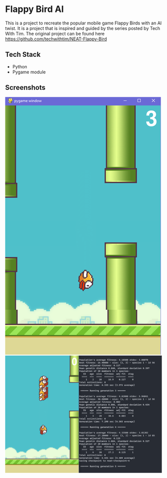 # Flappy Bird AI
This is a project to recreate the popular mobile game Flappy Birds with an AI twist. It is a project that is inspired and guided by the series posted by Tech With Tim. The original project can be found here https://github.com/techwithtim/NEAT-Flappy-Bird

## Tech Stack
- Python
- Pygame module

## Screenshots
![Game Screenshot](https://github.com/EltonK888/Flappy_Bird_AI/blob/master/screenshots/game%20screen.PNG)
![AI Bird Training](https://github.com/EltonK888/Flappy_Bird_AI/blob/master/screenshots/AI%20bird%20training.PNG)

